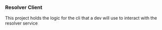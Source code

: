 ### Resolver Client

This project holds the logic for the cli that a dev will use to interact with the resolver service
